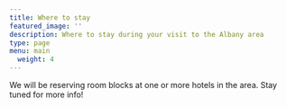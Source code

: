 ```yaml
---
title: Where to stay
featured_image: ''
description: Where to stay during your visit to the Albany area
type: page
menu: main
  weight: 4
---
```


We will be reserving room blocks at one or more hotels in the area. Stay tuned for more info!
